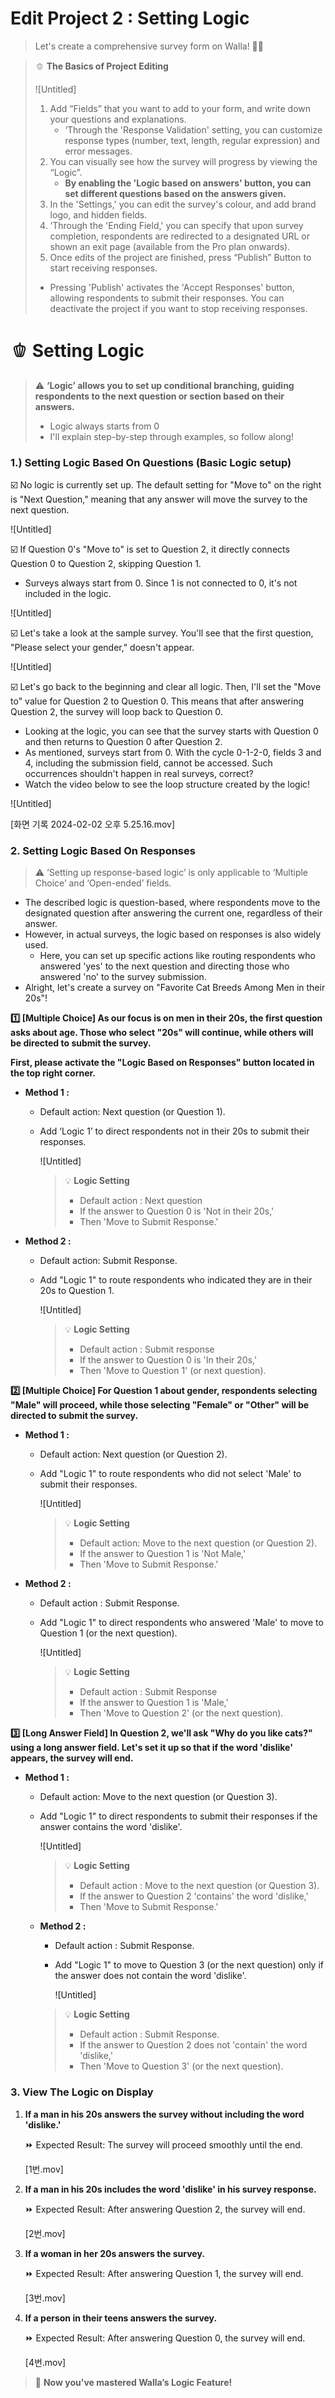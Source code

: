# Edit Project 2 : Setting Logic

> Let's create a comprehensive survey form on Walla! 💪🏻 


> 🫑 **The Basics of Project Editing**
> 
> ![Untitled]
> 
> 1. Add “Fields” that you want to add to your form, and write down your questions and explanations.
>     - ‘Through the 'Response Validation' setting, you can customize response types (number, text, length, regular expression) and error messages.
> 2. You can visually see how the survey will progress by viewing the “Logic”.
>     - **By enabling the 'Logic based on answers' button, you can set different questions based on the answers given.**
> 3. In the 'Settings,' you can edit the survey's colour, and add brand logo, and hidden fields.
> 4. ‘Through the 'Ending Field,' you can specify that upon survey completion, respondents are redirected to a designated URL or shown an exit page (available from the Pro plan onwards).
> 5. Once edits of the project are finished, press “Publish” Button to start receiving responses.
> - Pressing 'Publish' activates the 'Accept Responses' button, allowing respondents to submit their responses. You can deactivate the project if you want to stop receiving responses.

# 🫑 Setting Logic


> ⚠️ **‘Logic’ allows you to set up conditional branching, guiding respondents to the next question or section based on their answers.**
> 
> - Logic always starts from 0
> - I'll explain step-by-step through examples, so follow along!

### 1.) Setting Logic Based On Questions (Basic Logic setup)

☑️ No logic is currently set up. The default setting for "Move to" on the right is "Next Question," meaning that any answer will move the survey to the next question.

![Untitled]

☑️ If Question 0's "Move to" is set to Question 2, it directly connects Question 0 to Question 2, skipping Question 1.

- Surveys always start from 0. Since 1 is not connected to 0, it's not included in the logic.

![Untitled]

☑️ Let's take a look at the sample survey. You'll see that the first question, "Please select your gender," doesn't appear.

![Untitled]

☑️ Let's go back to the beginning and clear all logic. Then, I'll set the "Move to" value for Question 2 to Question 0. This means that after answering Question 2, the survey will loop back to Question 0.

- Looking at the logic, you can see that the survey starts with Question 0 and then returns to Question 0 after Question 2.
- As mentioned, surveys start from 0. With the cycle 0-1-2-0, fields 3 and 4, including the submission field, cannot be accessed. Such occurrences shouldn't happen in real surveys, correct?
- Watch the video below to see the loop structure created by the logic!

![Untitled]

[화면 기록 2024-02-02 오후 5.25.16.mov]

### 2. Setting Logic Based On Responses


> ⚠️ ‘Setting up response-based logic’ is only applicable to ‘Multiple Choice’ and ‘Open-ended’ fields.

- The described logic is question-based, where respondents move to the designated question after answering the current one, regardless of their answer.
- However, in actual surveys, the logic based on responses is also widely used.
    - Here, you can set up specific actions like routing respondents who answered 'yes' to the next question and directing those who answered 'no' to the survey submission.
- Alright, let's create a survey on "Favorite Cat Breeds Among Men in their 20s"!

**1️⃣ [Multiple Choice] As our focus is on men in their 20s, the first question asks about age. Those who select "20s" will continue, while others will be directed to submit the survey.**

**First, please activate the "Logic Based on Responses" button located in the top right corner.**

- **Method 1 :**
    - Default action: Next question (or Question 1).
    - Add ‘Logic 1’ to direct respondents not in their 20s to submit their responses.
        
        ![Untitled]
        
        > 💡 **Logic Setting**
        > 
        > - Default action : Next question
        > - If the answer to Question 0 is 'Not in their 20s,'
        > - Then 'Move to Submit Response.'
        
- **Method 2 :**
    - Default action: Submit Response.
    - Add "Logic 1" to route respondents who indicated they are in their 20s to Question 1.
        
        ![Untitled]

        > 💡 **Logic Setting**
        > 
        > - Default action : Submit response
        > - If the answer to Question 0 is 'In their 20s,'
        > - Then 'Move to Question 1' (or next question). 

**2️⃣ [Multiple Choice] For Question 1 about gender, respondents selecting "Male" will proceed, while those selecting "Female" or "Other" will be directed to submit the survey.**

- **Method 1 :**
    - Default action: Next question (or Question 2).
    - Add "Logic 1" to route respondents who did not select 'Male' to submit their responses.
        
        ![Untitled]

        > 💡 **Logic Setting**
        > 
        > - Default action: Move to the next question (or Question 2).
        > - If the answer to Question 1 is 'Not Male,'
        > - Then 'Move to Submit Response.'
        
- **Method 2 :**
    - Default action : Submit Response.
    - Add "Logic 1" to direct respondents who answered 'Male' to move to Question 1 (or the next question).
        
        ![Untitled]

        > 💡 **Logic Setting**
        > 
        > - Default action : Submit Response
        > - If the answer to Question 1 is 'Male,'
        > - Then 'Move to Question 2' (or the next question). 

**3️⃣ [Long Answer Field] In Question 2, we'll ask "Why do you like cats?" using a long answer field. Let's set it up so that if the word 'dislike' appears, the survey will end.**

- **Method 1 :**
    - Default action: Move to the next question (or Question 3).
    - Add "Logic 1" to direct respondents to submit their responses if the answer contains the word 'dislike'.
        
        ![Untitled]

        > 💡 **Logic Setting**
        > 
        > - Default action : Move to the next question (or Question 3).
        > - If the answer to Question 2 'contains' the word 'dislike,'
        > - Then 'Move to Submit Response.' 
    
    - **Method 2 :**
        - Default action : Submit Response.
        - Add "Logic 1" to move to Question 3 (or the next question) only if the answer does not contain the word 'dislike'.
            
            ![Untitled]

        > 💡 **Logic Setting**
        > 
        > - Default action : Submit Response.
        > - If the answer to Question 2 does not 'contain' the word 'dislike,'
        > - Then 'Move to Question 3' (or the next question). 

### 3. View The Logic on Display

1. **If a man in his 20s answers the survey without including the word 'dislike.'**
    
    ⏩ Expected Result: The survey will proceed smoothly until the end.
    
    [1번.mov]
    
2. **If a man in his 20s includes the word 'dislike' in his survey response.**
    
    ⏩ Expected Result: After answering Question 2, the survey will end.
    
    [2번.mov]
    
3. **If a woman in her 20s answers the survey.**
    
    ⏩ Expected Result: After answering Question 1, the survey will end.
    
    [3번.mov]
    
4. **If a person in their teens answers the survey.**
    
    ⏩ Expected Result: After answering Question 0, the survey will end.
    
    [4번.mov]

> 👑 **Now you've mastered Walla’s Logic Feature!**

